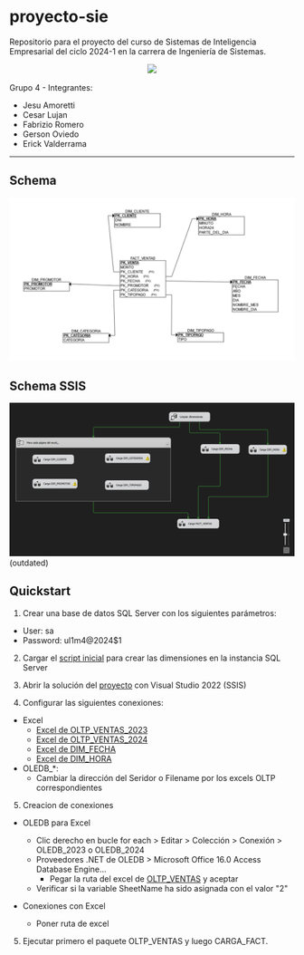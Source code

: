 # proyecto-sie

Repositorio para el proyecto del curso de Sistemas de Inteligencia Empresarial del ciclo 2024-1 en la carrera de Ingeniería de Sistemas.
<p align="center">
  <img src="https://www.ulima.edu.pe/sites/default/files/styles/600x300/public/news/img/escudo_600x300-01_1.jpg?itok=0_61sHmS"/>
</p>

Grupo 4 - Integrantes:
- Jesu Amoretti
- Cesar Lujan
- Fabrizio Romero
- Gerson Oviedo
- Erick Valderrama
<!-- - Frank Tapia Aquino o7 -->

---

## Schema
![](./images/schema.png)

## Schema SSIS
![](./images/ssis.png)
(outdated)

## Quickstart
1. Crear una base de datos SQL Server con los siguientes parámetros: 
- User: sa
- Password: ul1m4@2024$1

2. Cargar el [script inicial](./seeders/initital_script.sql) para crear las dimensiones en la instancia SQL Server

3. Abrir la solución del [proyecto](./proyecto-etl/proyecto-etl.sln) con Visual Studio 2022 (SSIS)

4. Configurar las siguientes conexiones:
- Excel
  - [Excel de OLTP_VENTAS_2023](./static/cleansing_laos_ventas_2023.xlsx)
  - [Excel de OLTP_VENTAS_2024](./static/cleansing_laos_ventas_2024.xlsx)
  - [Excel de DIM_FECHA](./seeders/dim_fecha.xlsx)
  - [Excel de DIM_HORA](./seeders/dim_hora.xlsx)
- OLEDB_*:
  - Cambiar la dirección del Seridor o Filename por los excels OLTP correspondientes

5. Creacion de conexiones
- OLEDB para Excel
  - Clic derecho en bucle for each > Editar > Colección > Conexión > OLEDB_2023 o OLEDB_2024
  - Proveedores .NET de OLEDB > Microsoft Office 16.0 Access Database Engine...
    - Pegar la ruta del excel de [OLTP_VENTAS](./static/cleansing_laos_ventas_2024.xlsx) y aceptar
  - Verificar si la variable SheetName ha sido asignada con el valor "2"

- Conexiones con Excel
  - Poner ruta de excel

5. Ejecutar primero el paquete OLTP_VENTAS y luego CARGA_FACT.
